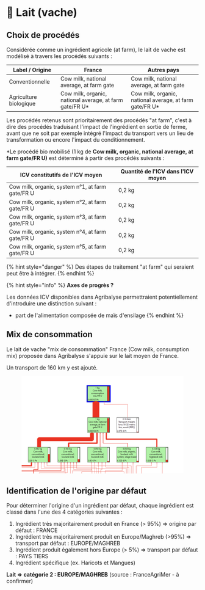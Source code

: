 # 🥛 Lait (vache)

## Choix de procédés

Considérée comme un ingrédient agricole (at farm), le lait de vache est modélisé à travers les procédés suivants :&#x20;

| Label / Origine        | France                                                   | Autres pays                                              |
| ---------------------- | -------------------------------------------------------- | -------------------------------------------------------- |
| Conventionnelle        | Cow milk, national average, at farm gate                 | Cow milk, national average, at farm gate                 |
| Agriculture biologique | Cow milk, organic, national average, at farm gate/FR U\* | Cow milk, organic, national average, at farm gate/FR U\* |

Les procédés retenus sont prioritairement des procédés "at farm", c'est à dire des procédés traduisant l'impact de l'ingrédient en sortie de ferme, avant que ne soit par exemple intégré l'impact du transport vers un lieu de transformation ou encore l'impact du conditionnement.

\*Le procédé bio mobilisé (1 kg de **Cow milk, organic, national average, at farm gate/FR U)** est déterminé à partir des procédés suivants :

| ICV constitutifs de l'ICV moyen                  | Quantité de l'ICV dans l'ICV moyen |
| ------------------------------------------------ | ---------------------------------- |
| Cow milk, organic, system n°1, at farm gate/FR U | 0,2 kg                             |
| Cow milk, organic, system n°2, at farm gate/FR U | 0,2 kg                             |
| Cow milk, organic, system n°3, at farm gate/FR U | 0,2 kg                             |
| Cow milk, organic, system n°4, at farm gate/FR U | 0,2 kg                             |
| Cow milk, organic, system n°5, at farm gate/FR U | 0,2 kg                             |

{% hint style="danger" %}
Des étapes de traitement "at farm" qui seraient peut être à intégrer.
{% endhint %}

{% hint style="info" %}
**Axes de progrès ?**

Les données ICV disponibles dans Agribalyse permettraient potentiellement d'introduire une distinction suivant :&#x20;

* part de l'alimentation composée de maïs d'ensilage
{% endhint %}

## Mix de consommation

Le lait de vache "mix de consommation" France (Cow milk, consumption mix) proposée dans Agribalyse s'appuie sur le lait moyen de France.

Un transport de 160 km y est ajouté.

<figure><img src="../../.gitbook/assets/image (5) (3).png" alt=""><figcaption></figcaption></figure>

## Identification de l'origine par défaut

Pour déterminer l'origine d'un ingrédient par défaut, chaque ingrédient est classé dans l'une des 4 catégories suivantes :&#x20;

1. Ingrédient très majoritairement produit en France (> 95%) => origine par défaut : FRANCE
2. Ingrédient très majoritairement produit en Europe/Maghreb (>95%) => transport par défaut : EUROPE/MAGHREB&#x20;
3. Ingrédient produit également hors Europe (> 5%) => transport par défaut : PAYS TIERS
4. Ingrédient spécifique (ex. Haricots et Mangues)&#x20;

**Lait => catégorie 2 : EUROPE/MAGHREB** (source : FranceAgriMer - à confirmer)&#x20;

